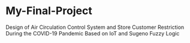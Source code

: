 # My-Final-Project
Design of Air Circulation Control System and Store Customer Restriction During the COVID-19 Pandemic Based on IoT and Sugeno Fuzzy Logic
